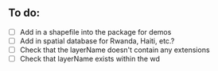 ## To do:
- [ ] Add in a shapefile into the package for demos
- [ ] Add in spatial database for Rwanda, Haiti, etc.?
- [ ] Check that the layerName doesn't contain any extensions
- [ ] Check that layerName exists within the wd
